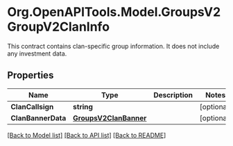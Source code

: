 # Org.OpenAPITools.Model.GroupsV2GroupV2ClanInfo
This contract contains clan-specific group information. It does not include any investment data.

## Properties

Name | Type | Description | Notes
------------ | ------------- | ------------- | -------------
**ClanCallsign** | **string** |  | [optional] 
**ClanBannerData** | [**GroupsV2ClanBanner**](GroupsV2ClanBanner.md) |  | [optional] 

[[Back to Model list]](../README.md#documentation-for-models) [[Back to API list]](../README.md#documentation-for-api-endpoints) [[Back to README]](../README.md)

